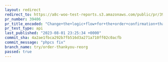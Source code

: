 ```yaml
---
layout: redirect
redirect_to: https://a8c-woo-test-reports.s3.amazonaws.com/public/pr/39406/api/index.html
pr_number: 39406
pr_title_encoded: "Change+the+logic+flow+for+the+order+confirmation+thankyou+screen"
pr_test_type: api
last_published: "2023-08-01 23:25:34 +0000"
commit_sha: 4a2ae1fbca292b7fb516d3a271a710ff02c0acfb
commit_message: "phpcs fix"
branch_name: try/order-thankyou-reorg
passed: true
---
```

